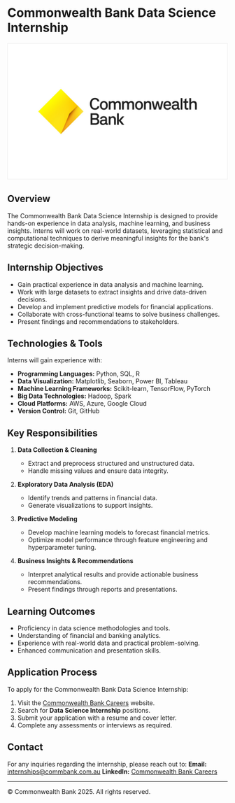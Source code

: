 # Commonwealth Bank Data Science Internship

![](https://github.com/Lucky-akash321/Common-Wealth-Bank-Data-Science/blob/main/cwb%20logo.jpg)

## Overview
The Commonwealth Bank Data Science Internship is designed to provide hands-on experience in data analysis, machine learning, and business insights. Interns will work on real-world datasets, leveraging statistical and computational techniques to derive meaningful insights for the bank's strategic decision-making.

## Internship Objectives
- Gain practical experience in data analysis and machine learning.
- Work with large datasets to extract insights and drive data-driven decisions.
- Develop and implement predictive models for financial applications.
- Collaborate with cross-functional teams to solve business challenges.
- Present findings and recommendations to stakeholders.

## Technologies & Tools
Interns will gain experience with:
- **Programming Languages:** Python, SQL, R
- **Data Visualization:** Matplotlib, Seaborn, Power BI, Tableau
- **Machine Learning Frameworks:** Scikit-learn, TensorFlow, PyTorch
- **Big Data Technologies:** Hadoop, Spark
- **Cloud Platforms:** AWS, Azure, Google Cloud
- **Version Control:** Git, GitHub

## Key Responsibilities
1. **Data Collection & Cleaning**
   - Extract and preprocess structured and unstructured data.
   - Handle missing values and ensure data integrity.

2. **Exploratory Data Analysis (EDA)**
   - Identify trends and patterns in financial data.
   - Generate visualizations to support insights.

3. **Predictive Modeling**
   - Develop machine learning models to forecast financial metrics.
   - Optimize model performance through feature engineering and hyperparameter tuning.

4. **Business Insights & Recommendations**
   - Interpret analytical results and provide actionable business recommendations.
   - Present findings through reports and presentations.

## Learning Outcomes
- Proficiency in data science methodologies and tools.
- Understanding of financial and banking analytics.
- Experience with real-world data and practical problem-solving.
- Enhanced communication and presentation skills.

## Application Process
To apply for the Commonwealth Bank Data Science Internship:
1. Visit the [Commonwealth Bank Careers](https://www.commbank.com.au/careers) website.
2. Search for **Data Science Internship** positions.
3. Submit your application with a resume and cover letter.
4. Complete any assessments or interviews as required.

## Contact
For any inquiries regarding the internship, please reach out to:
**Email:** internships@commbank.com.au
**LinkedIn:** [Commonwealth Bank Careers](https://www.linkedin.com/company/commonwealth-bank-of-australia)

---

© Commonwealth Bank 2025. All rights reserved.
